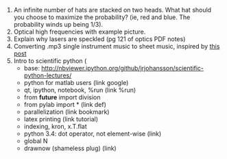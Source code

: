 1. An infinite number of hats are stacked on two heads. What hat should you
   choose to maximize the probability? (ie, red and blue. The probability winds
   up being 1/3).
2. Optical high frequencies with example picture.
3. Explain why lasers are speckled (pg 121 of optics PDF notes)
4. Converting .mp3 single instrument music to sheet music, inspired by [this
   post][1]
5. Intro to scientific python (
    * base: http://nbviewer.ipython.org/github/jrjohansson/scientific-python-lectures/
    * python for matlab users (link google)
    * qt, ipython, notebook, %run (link %run)
    * from __future__ import division
    * from pylab import * (link def)
    * parallelization (link bookmark)
    * latex printing (link tutorial)
    * indexing, kron, x.T.flat
    * python 3.4: dot operator, not element-wise (link)
    * global N
    * drawnow (shameless plug) (link)
    

[1]:http://zulko.github.io/blog/2014/02/12/transcribing-piano-rolls/


